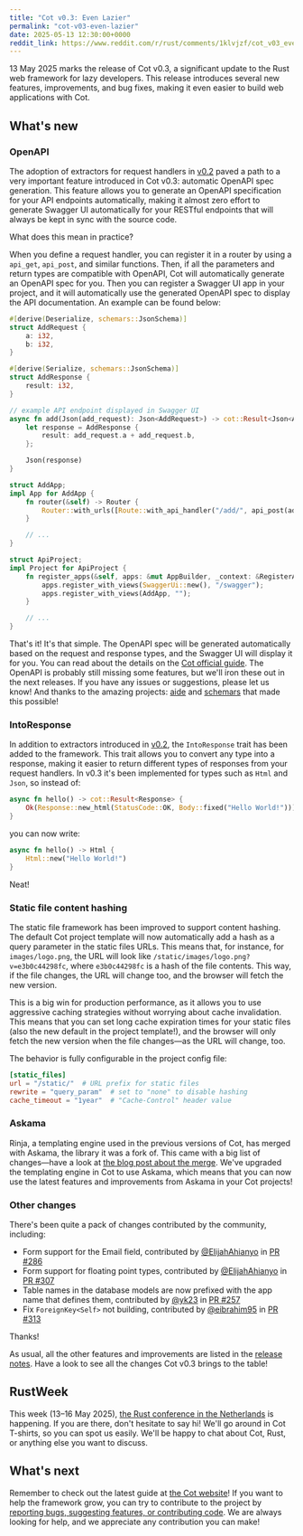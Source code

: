 ```yaml
---
title: "Cot v0.3: Even Lazier"
permalink: "cot-v03-even-lazier"
date: 2025-05-13 12:30:00+0000
reddit_link: https://www.reddit.com/r/rust/comments/1klvjzf/cot_v03_even_lazier/
---
```


13 May 2025 marks the release of Cot v0.3, a significant update to the Rust web framework for lazy developers. This release introduces several new features, improvements, and bug fixes, making it even easier to build web applications with Cot.

## What's new

### OpenAPI

The adoption of extractors for request handlers in [v0.2](/blog/introducing-cot-v02/) paved a path to a very important feature introduced in Cot v0.3: automatic OpenAPI spec generation. This feature allows you to generate an OpenAPI specification for your API endpoints automatically, making it almost zero effort to generate Swagger UI automatically for your RESTful endpoints that will always be kept in sync with the source code.

What does this mean in practice?

When you define a request handler, you can register it in a router by using a `api_get`, `api_post`, and similar functions. Then, if all the parameters and return types are compatible with OpenAPI, Cot will automatically generate an OpenAPI spec for you. Then you can register a Swagger UI app in your project, and it will automatically use the generated OpenAPI spec to display the API documentation. An example can be found below:

```rust
#[derive(Deserialize, schemars::JsonSchema)]
struct AddRequest {
    a: i32,
    b: i32,
}

#[derive(Serialize, schemars::JsonSchema)]
struct AddResponse {
    result: i32,
}

// example API endpoint displayed in Swagger UI
async fn add(Json(add_request): Json<AddRequest>) -> cot::Result<Json<AddResponse>> {
    let response = AddResponse {
        result: add_request.a + add_request.b,
    };

    Json(response)
}

struct AddApp;
impl App for AddApp {
    fn router(&self) -> Router {
        Router::with_urls([Route::with_api_handler("/add/", api_post(add))])
    }

    // ...
}

struct ApiProject;
impl Project for ApiProject {
    fn register_apps(&self, apps: &mut AppBuilder, _context: &RegisterAppsContext) {
        apps.register_with_views(SwaggerUi::new(), "/swagger");
        apps.register_with_views(AddApp, "");
    }

    // ...
}
```

That's it! It's that simple. The OpenAPI spec will be generated automatically based on the request and response types, and the Swagger UI will display it for you. You can read about the details on the [Cot official guide](https://cot.rs/guide/latest/openapi/). The OpenAPI is probably still missing some features, but we'll iron these out in the next releases. If you have any issues or suggestions, please let us know! And thanks to the amazing projects: [aide](https://docs.rs/aide/latest/aide/) and [schemars](https://graham.cool/schemars/) that made this possible!

### IntoResponse

In addition to extractors introduced in [v0.2](/blog/introducing-cot-v02/), the `IntoResponse` trait has been added to the framework. This trait allows you to convert any type into a response, making it easier to return different types of responses from your request handlers. In v0.3 it's been implemented for types such as `Html` and `Json`, so instead of:

```rust
async fn hello() -> cot::Result<Response> {
    Ok(Response::new_html(StatusCode::OK, Body::fixed("Hello World!")))
}
```

you can now write:

```rust
async fn hello() -> Html {
    Html::new("Hello World!")
}
```

Neat!

### Static file content hashing

The static file framework has been improved to support content hashing. The default Cot project template will now automatically add a hash as a query parameter in the static files URLs. This means that, for instance, for `images/logo.png`, the URL will look like `/static/images/logo.png?v=e3b0c44298fc`, where `e3b0c44298fc` is a hash of the file contents. This way, if the file changes, the URL will change too, and the browser will fetch the new version.

This is a big win for production performance, as it allows you to use aggressive caching strategies without worrying about cache invalidation. This means that you can set long cache expiration times for your static files (also the new default in the project template!), and the browser will only fetch the new version when the file changes—as the URL will change, too.

The behavior is fully configurable in the project config file:

```toml
[static_files]
url = "/static/"  # URL prefix for static files
rewrite = "query_param"  # set to "none" to disable hashing
cache_timeout = "1year"  # "Cache-Control" header value
```

### Askama

Rinja, a templating engine used in the previous versions of Cot, has merged with Askama, the library it was a fork of. This came with a big list of changes—have a look at [the blog post about the merge](https://blog.guillaume-gomez.fr/articles/2025-03-19+Askama+and+Rinja+merge). We've upgraded the templating engine in Cot to use Askama, which means that you can now use the latest features and improvements from Askama in your Cot projects!

### Other changes

There's been quite a pack of changes contributed by the community, including:

* Form support for the Email field, contributed by [@ElijahAhianyo](https://github.com/ElijahAhianyo) in [PR #286](https://github.com/cot-rs/cot/pull/286)
* Form support for floating point types, contributed by [@ElijahAhianyo](https://github.com/ElijahAhianyo) in [PR #307](https://github.com/cot-rs/cot/pull/307)
* Table names in the database models are now prefixed with the app name that defines them, contributed by [@yk23](https://github.com/yk23) in [PR #257](https://github.com/cot-rs/cot/pull/257)
* Fix `ForeignKey<Self>` not building, contributed by [@eibrahim95](https://github.com/eibrahim95) in [PR #313](https://github.com/cot-rs/cot/pull/313)

Thanks!

As usual, all the other features and improvements are listed in the [release notes](https://github.com/cot-rs/cot/blob/master/CHANGELOG.md).  Have a look to see all the changes Cot v0.3 brings to the table!

## RustWeek

This week (13–16 May 2025), [the Rust conference in the Netherlands](https://rustweek.org/) is happening. If you are there, don't hesitate to say hi! We'll go around in Cot T-shirts, so you can spot us easily. We'll be happy to chat about Cot, Rust, or anything else you want to discuss.

## What's next

Remember to check out the latest guide at [the Cot website](https://cot.rs/guide/v0.3/)! If you want to help the framework grow, you can try to contribute to the project by [reporting bugs, suggesting features, or contributing code](https://github.com/cot-rs/cot). We are always looking for help, and we appreciate any contribution you can make!
